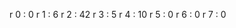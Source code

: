 r          0 :   0
r          1 :   6
r          2 :  42
r          3 :   5
r          4 :  10
r          5 :   0
r          6 :   0
r          7 :   0